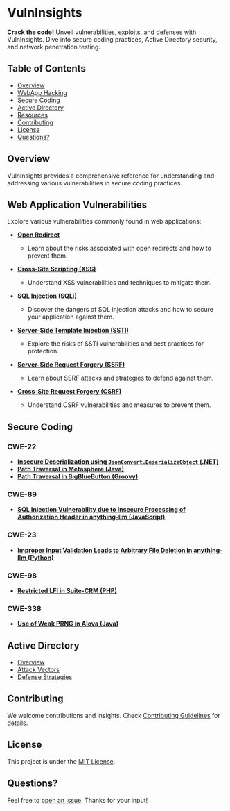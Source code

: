 # VulnInsights

**Crack the code!** Unveil vulnerabilities, exploits, and defenses with VulnInsights. Dive into secure coding practices, Active Directory security, and network penetration testing.

## Table of Contents
- [Overview](#overview)
- [WebApp Hacking](#web-application-vulnerabilities)
- [Secure Coding](#secure-coding)
- [Active Directory](#active-directory)
- [Resources](#resources)
- [Contributing](#contributing)
- [License](#license)
- [Questions?](#questions)

## Overview
VulnInsights provides a comprehensive reference for understanding and addressing various vulnerabilities in secure coding practices.


## Web Application Vulnerabilities

Explore various vulnerabilities commonly found in web applications:

- [**Open Redirect**](web-app-vulnerabilities/open-redirect.md)
  - Learn about the risks associated with open redirects and how to prevent them.
  
- [**Cross-Site Scripting (XSS)**](web-app-vulnerabilities/xss.md)
  - Understand XSS vulnerabilities and techniques to mitigate them.
  
- [**SQL Injection (SQLi)**](web-app-vulnerabilities/sqli.md)
  - Discover the dangers of SQL injection attacks and how to secure your application against them.
  
- [**Server-Side Template Injection (SSTI)**](web-app-vulnerabilities/ssti.md)
  - Explore the risks of SSTI vulnerabilities and best practices for protection.
  
- [**Server-Side Request Forgery (SSRF)**](web-app-vulnerabilities/ssrf.md)
  - Learn about SSRF attacks and strategies to defend against them.
  
- [**Cross-Site Request Forgery (CSRF)**](web-app-vulnerabilities/csrf.md)
  - Understand CSRF vulnerabilities and measures to prevent them.

## Secure Coding

### CWE-22

- [**Insecure Deserialization using `JsonConvert.DeserializeObject` (.NET)**](secure-coding/docs/CWE-22/dotnet/JsonConvert-Deserialisation.md)
- [**Path Traversal in Metasphere (Java)**](secure-coding/docs/CWE-22/java/path-traversal-metasphere.md)
- [**Path Traversal in BigBlueButton (Groovy)**](secure-coding/docs/CWE-22/groovy/bigbluebutton-lfi.md)

### CWE-89

- [**SQL Injection Vulnerability due to Insecure Processing of Authorization Header in anything-llm (JavaScript)**](secure-coding/docs/CWE-89/javascript/anything-llm-sql-injection-vulnerabilities.md)

### CWE-23

- [**Improper Input Validation Leads to Arbitrary File Deletion in anything-llm (Python)**](secure-coding/docs/CWE-23/python/anything-llm-arbitrary-file-deletion.md)

### CWE-98

- [**Restricted LFI in Suite-CRM (PHP)**](secure-coding/docs/CWE-98/php/suite-crm-unsanitized-inclusion.md)

### CWE-338

- [**Use of Weak PRNG in Alova (Java)**](secure-coding/docs/CWE-338/java/alovoa-insecure-random.md)

## Active Directory

- [Overview](active-directory/overview.md)
- [Attack Vectors](active-directory/attack-vectors.md)
- [Defense Strategies](active-directory/defense-strategies.md)


## Contributing

We welcome contributions and insights. Check [Contributing Guidelines](contributing.md) for details.

## License

This project is under the [MIT License](LICENSE).

## Questions?

Feel free to [open an issue](https://github.com/D4mianWayne/VulnInsights/issues). Thanks for your input!
